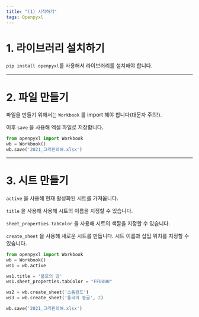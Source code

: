 ```yaml
---
title: "(1) 시작하기"
tags: Openpyxl
---
```






# 1. 라이브러리 설치하기

`pip install openpyxl`를 사용해서 라이브러리를 설치해야 합니다.



---




# 2. 파일 만들기

파일을 만들기 위해서는 `Workbook` 를 import 해야 합니다(대문자 주의!).

이후 `save` 을 사용해 엑셀 파일로 저장합니다.

```python
from openpyxl import Workbook
wb = Workbook()
wb.save('2021_그리핀의해.xlsx')
```



---



# 3. 시트 만들기

`active` 을 사용해 현재 활성화된 시트를 가져옵니다. 

`title` 을 사용해 사용해 시트의 이름을 지정할 수 있습니다.

`sheet_properties.tabColor` 을 사용해 시트의 색깔을 지정할 수 있습니다.

`create_sheet` 을 사용해 새로운 시트를 만듭니다. 시트 이름과 삽입 위치를 지정할 수 있습니다.

```python
from openpyxl import Workbook
wb = Workbook()
ws1 = wb.active

ws1.title = '불모의 땅'
ws1.sheet_properties.tabColor = "FF0000"

ws2 = wb.create_sheet('스톰윈드')
ws3 = wb.create_sheet('통곡의 동굴', 2)

wb.save('2021_그리핀의해.xlsx')

```

